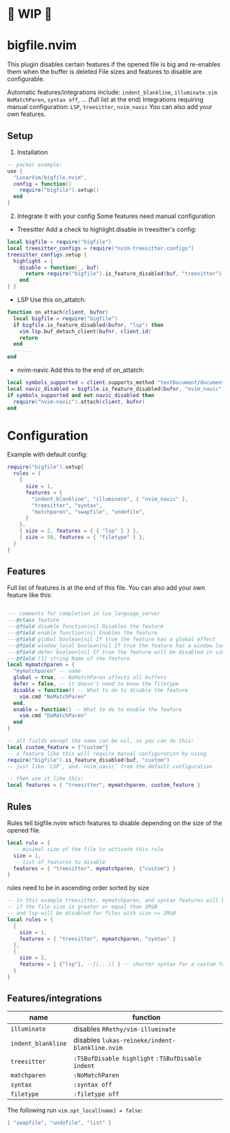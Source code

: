 # 🚧 WIP 🚧

# bigfile.nvim

This plugin disables certain features if the opened file is big
and re-enables them when the buffer is deleted
File sizes and features to disable are configurable.

Automatic features/integrations include: `indent_blankline`, `illuminate.vim` `NoMatchParen`, `syntax off`, ... (full list at the end)
Integrations requiring manual configuration: `LSP`, `treesitter`, `nvim_navic`
You can also add your own features.

## Setup

1. Installation

```lua
-- packer example:
use {
  "LunarVim/bigfile.nvim",
  config = function()
    require("bigfile").setup()
  end
}
```

2. Integrate it with your config
   Some features need manual configuration

- Treesitter
  Add a check to highlight.disable in treesitter's config:

```lua
local bigfile = require("bigfile")
local treesitter_configs = require("nvim-treesitter.configs")
treesitter_configs.setup {
  highlight = {
    disable = function(_, buf)
      return require("bigfile").is_feature_disabled(buf, "treesitter")
    end
} }
```

- LSP
  Use this on_attatch:

```lua
function on_attach(client, bufnr)
  local bigfile = require("bigfile")
  if bigfile.is_feature_disabled(bufnr, "lsp") then
    vim.lsp.buf_detach_client(bufnr, client.id)
    return
  end
  -- ...
end
```

- nvim-navic
  Add this to the end of on_attatch:

```lua
local symbols_supported = client.supports_method "textDocument/documentSymbol"
local navic_disabled = bigfile.is_feature_disabled(bufnr, "nvim_navic")
if symbols_supported and not navic_disabled then
  require("nvim-navic").attach(client, bufnr)
end
```

# Configuration

Example with default config:

```lua
require("bigfile").setup{
  rules = {
    {
      size = 1,
      features = {
        "indent_blankline", "illuminate", { "nvim_navic" },
        "treesitter", "syntax",
        "matchparen", "swapfile", "undofile",
      }
    },
    { size = 2, features = { { "lsp" } } },
    { size = 50, features = { "filetype" } },
  }
}
```

## Features

Full list of features is at the end of this file.
You can also add your own feature like this:

```lua

--- comments for completion in lua_language_server
---@class feature
---@field disable function|nil Disables the feature
---@field enable function|nil Enables the feature
---@field global boolean|nil If true the feature has a global effect
---@field window_local boolean|nil If true the feature has a window local effect
---@field defer boolean|nil If true the feature will be disabled in vim.schedule (used if you need to know the filetype)
---@field [1] string Name of the feature
local mymatchparen = {
  "mymatchparen" -- name
  global = true, -- NoMatchParen affects all buffers
  defer = false, -- it doesn't need to know the filetype
  disable = function() -- What to do to disable the feature
    vim.cmd "NoMatchParen"
  end,
  enable = function() -- What to do to enable the feature
    vim.cmd "DoMatchParen"
  end
}

-- all fields except the name can be nil, so you can do this:
local custom_feature = {"custom"}
-- a feature like this will require manual configuration by using
require("bigfile").is_feature_disabled(buf, "custom")
-- just like `LSP`, and `nvim_navic` from the default configuration

-- then use it like this:
local features = { "treesitter", mymatchparen, custom_feature }
```

## Rules

Rules tell bigfile.nvim which features to disable
depending on the size of the opened file.

```lua
local rule = {
  -- minimal size of the file to activate this rule
  size = 1,
  -- list of features to disable
  features = { "treesitter", mymatchparen, {"custom"} }
}
```

rules need to be in ascending order sorted by size

```lua
-- in this example treesitter, mymatchparen, and syntax features will be disabled
-- if the file size is greater or equal than 1MiB
-- and lsp will be disabled for files with size >= 2MiB
local rules = {
  {
    size = 1,
    features = { "treesitter", mymatchparen, "syntax" }
  },
  {
    size = 2,
    features = { {"lsp"}, --[[...]] } -- shorter syntax for a custom feature, just wrap the name in `{}`
  }
}
```

## Features/integrations

| name               | function                                         |
| ------------------ | ------------------------------------------------ |
| `illuminate`       | disables `RRethy/vim-illuminate`                 |
| `indent_blankline` | disables `lukas-reineke/indent-blankline.nvim`   |
| `treesitter`       | `:TSBufDisable highlight` `:TSBufDisable indent` |
| `matchparen`       | `:NoMatchParen`                                  |
| `syntax`           | `:syntax off`                                    |
| `filetype`         | `:filetype off`                                  |

The following run `vim.opt_local[name] = false`:

```lua
{ "swapfile", "undofile", "list" }
```
